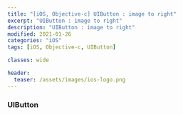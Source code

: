 ```yaml
---
title: "[iOS, Objective-c] UIButton : image to right"
excerpt: "UIButton : image to right"
description: "UIButton : image to right"
modified: 2021-01-26
categories: "iOS"
tags: [iOS, Objective-c, UIButton]

classes: wide

header:
  teaser: /assets/images/ios-logo.png
---
```


### UIButton

<script src="https://gist.github.com/tigi44/af1c2c6faa18709cf3af65b70fe35082.js"></script>
